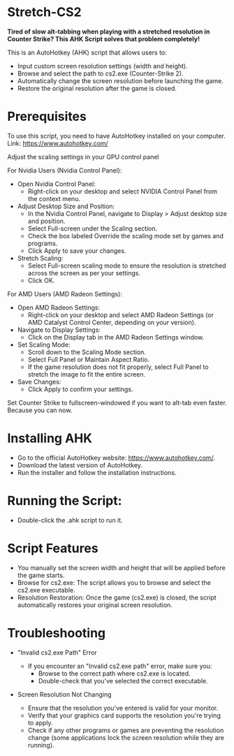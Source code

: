 # Stretch-CS2

**Tired of slow alt-tabbing when playing with a stretched resolution in Counter Strike? This AHK Script solves that problem completely!**

This is an AutoHotkey (AHK) script that allows users to:
- Input custom screen resolution settings (width and height).
- Browse and select the path to cs2.exe (Counter-Strike 2).
- Automatically change the screen resolution before launching the game.
- Restore the original resolution after the game is closed.

# Prerequisites
To use this script, you need to have AutoHotkey installed on your computer.
Link: https://www.autohotkey.com/

Adjust the scaling settings in your GPU control panel

For Nvidia Users (Nvidia Control Panel):
- Open Nvidia Control Panel:
   - Right-click on your desktop and select NVIDIA Control Panel from the context menu.
- Adjust Desktop Size and Position:
   - In the Nvidia Control Panel, navigate to Display > Adjust desktop size and position.
   - Select Full-screen under the Scaling section.
   - Check the box labeled Override the scaling mode set by games and programs.
   - Click Apply to save your changes.
- Stretch Scaling:
   - Select Full-screen scaling mode to ensure the resolution is stretched across the screen as per your settings.
   - Click OK.

For AMD Users (AMD Radeon Settings):
- Open AMD Radeon Settings:
   - Right-click on your desktop and select AMD Radeon Settings (or AMD Catalyst Control Center, depending on your version).
- Navigate to Display Settings:
   - Click on the Display tab in the AMD Radeon Settings window.
- Set Scaling Mode:
   - Scroll down to the Scaling Mode section.
   - Select Full Panel or Maintain Aspect Ratio.
   - If the game resolution does not fit properly, select Full Panel to stretch the image to fit the entire screen.
- Save Changes:
   - Click Apply to confirm your settings.

Set Counter Strike to fullscreen-windowed if you want to alt-tab even faster. Because you can now.

# Installing AHK
- Go to the official AutoHotkey website: https://www.autohotkey.com/.
- Download the latest version of AutoHotkey.
- Run the installer and follow the installation instructions.

# Running the Script:
- Double-click the .ahk script to run it.

# Script Features
- You manually set the screen width and height that will be applied before the game starts.
- Browse for cs2.exe: The script allows you to browse and select the cs2.exe executable.
- Resolution Restoration: Once the game (cs2.exe) is closed, the script automatically restores your original screen resolution.

# Troubleshooting
- "Invalid cs2.exe Path" Error
  - If you encounter an "Invalid cs2.exe path" error, make sure you:
    - Browse to the correct path where cs2.exe is located.
    - Double-check that you've selected the correct executable.

- Screen Resolution Not Changing
  - Ensure that the resolution you've entered is valid for your monitor.
  - Verify that your graphics card supports the resolution you're trying to apply.
  - Check if any other programs or games are preventing the resolution change (some applications lock the screen resolution while they are running).
